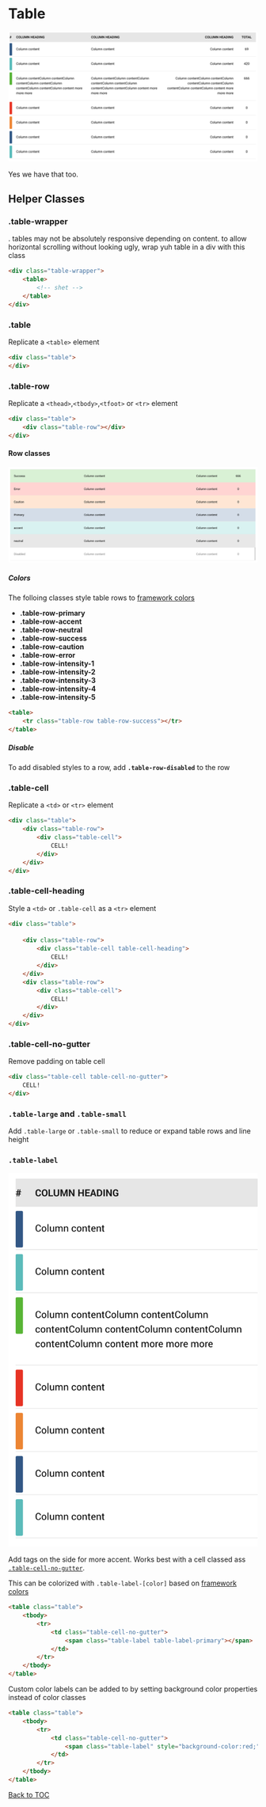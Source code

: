 # Table
![bitch](../../images/table.png)

Yes we have that too.

## Helper Classes

### **.table-wrapper**
. tables may not be absolutely responsive depending on content. to allow horizontal scrolling without looking ugly, wrap yuh table in a div with this class

```html
<div class="table-wrapper">
	<table>
		<!-- shet -->
	</table>
</div>
```
 

### **.table**

Replicate a `<table>` element

```html
<div class="table">
</div>
```

### **.table-row**

Replicate a `<thead>`,`<tbody>`,`<tfoot>` or `<tr>` element


```html
<div class="table">
	<div class="table-row"></div>
</div>
```

#### Row classes

![Yes](../../images/table-color.png)

##### Colors 
The folloing classes style table rows to [framework colors](../scaffolding/colors.md#color-tags)

*	**.table-row-primary**
*	**.table-row-accent**
*	**.table-row-neutral**
*	**.table-row-success**
*	**.table-row-caution**
*	**.table-row-error**
*	**.table-row-intensity-1**
*	**.table-row-intensity-2**
*	**.table-row-intensity-3**
*	**.table-row-intensity-4**
*	**.table-row-intensity-5**

```html
<table>
	<tr class="table-row table-row-success"></tr>
</table>
```

##### Disable
To add disabled styles to a row, add **`.table-row-disabled`** to the row

### **.table-cell**

Replicate a `<td>` or `<tr>` element
```html
<div class="table">
	<div class="table-row">
		<div class="table-cell">
			CELL!
		</div>
	</div>
</div>
```

### **.table-cell-heading**

Style a `<td>` or `.table-cell` as a  `<tr>` element

```html
<div class="table">

	<div class="table-row">
		<div class="table-cell table-cell-heading">
			CELL!
		</div>
	</div>
	<div class="table-row">
		<div class="table-cell">
			CELL!
		</div>
	</div>
</div>
```

### **.table-cell-no-gutter**

Remove padding on table cell
```html
<div class="table-cell table-cell-no-gutter">
	CELL!
</div>
```

### **`.table-large` and `.table-small`**

Add `.table-large` or `.table-small` to  reduce or expand table rows and line height

### **`.table-label`**

![Yes](../../images/table-label.png)

Add tags on the side for more accent. Works best with a cell classed ass [`.table-cell-no-gutter`](#table-cell-no-gutter).

This can be colorized with `.table-label-[color]` based on [framework colors](../scaffolding/colors.md#color-tags)


```html
<table class="table">
	<tbody>
		<tr>
			<td class="table-cell-no-gutter">
				<span class="table-label table-label-primary"></span>
			</td>
		</tr>
	</tbody>
</table>
```

Custom color labels can be added to by setting background color properties instead of color classes

```html
<table class="table">
	<tbody>
		<tr>
			<td class="table-cell-no-gutter">
				<span class="table-label" style="background-color:red;"></span>
			</td>
		</tr>
	</tbody>
</table>
```

[Back to TOC](../../../readme.md)